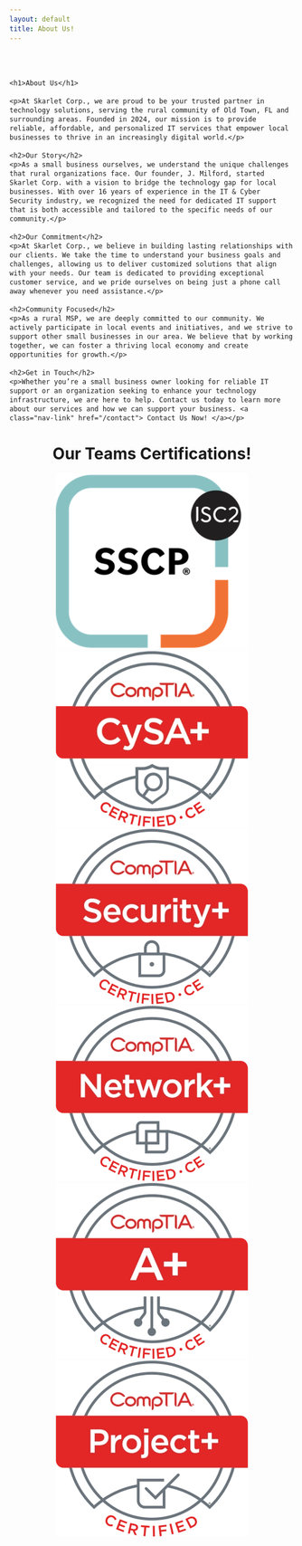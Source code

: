 ```yaml
---
layout: default
title: About Us!
---
```

<meta name="description" content="Learn more about Skarlet Corp. Managed IT and Cyber Security Services in Dixie County Florida">

<center>
<br><br>
  <div class="container" style="text-align: left;">
    
    <h1>About Us</h1>

    <p>At Skarlet Corp., we are proud to be your trusted partner in technology solutions, serving the rural community of Old Town, FL and surrounding areas. Founded in 2024, our mission is to provide reliable, affordable, and personalized IT services that empower local businesses to thrive in an increasingly digital world.</p>

    <h2>Our Story</h2>
    <p>As a small business ourselves, we understand the unique challenges that rural organizations face. Our founder, J. Milford, started Skarlet Corp. with a vision to bridge the technology gap for local businesses. With over 16 years of experience in the IT & Cyber Security industry, we recognized the need for dedicated IT support that is both accessible and tailored to the specific needs of our community.</p>

    <h2>Our Commitment</h2>
    <p>At Skarlet Corp., we believe in building lasting relationships with our clients. We take the time to understand your business goals and challenges, allowing us to deliver customized solutions that align with your needs. Our team is dedicated to providing exceptional customer service, and we pride ourselves on being just a phone call away whenever you need assistance.</p>

    <h2>Community Focused</h2>
    <p>As a rural MSP, we are deeply committed to our community. We actively participate in local events and initiatives, and we strive to support other small businesses in our area. We believe that by working together, we can foster a thriving local economy and create opportunities for growth.</p>

    <h2>Get in Touch</h2>
    <p>Whether you’re a small business owner looking for reliable IT support or an organization seeking to enhance your technology infrastructure, we are here to help. Contact us today to learn more about our services and how we can support your business. <a class="nav-link" href="/contact"> Contact Us Now! </a></p>
  </div>
  <h1>Our Teams Certifications!</h1>
  <div id="carouselIndicators" class="carousel slide" data-bs-ride="carousel">
  <div class="carousel-inner">
    <div class="carousel-item active">
      <img class="d-block w-10" src="/img/ISC2 SSCP.webp" alt="ISC2 SSCP">
    </div>
    <div class="carousel-item">
      <img class="d-block w-10" src="/img/CySA+ce certified logo.webp" alt="CompTIA CySA+ ce">
    </div>
    <div class="carousel-item">
      <img class="d-block w-10" src="/img/SecurityPlus Logo Certified CE.webp" alt="CompTIA Security+">
    </div>
	<div class="carousel-item">
      <img class="d-block w-10" src="/img/NetworkPlus Logo Certified CE.webp" alt="CompTIA Network+">
    </div>
	<div class="carousel-item">
      <img class="d-block w-10" src="/img/Aplus Logo Certified CE.webp" alt="CompTIA A+">
    </div>
	<div class="carousel-item">
      <img class="d-block w-10" src="/img/ProjectPlus Logo Certified.webp" alt="CompTIA Project+">
    </div>
  </div>
</div>

</center>
<br><br>